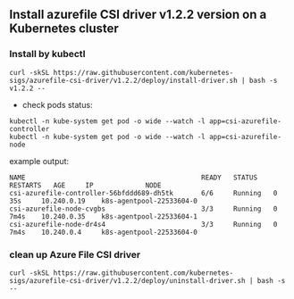## Install azurefile CSI driver v1.2.2 version on a Kubernetes cluster

### Install by kubectl
```console
curl -skSL https://raw.githubusercontent.com/kubernetes-sigs/azurefile-csi-driver/v1.2.2/deploy/install-driver.sh | bash -s v1.2.2 --
```

 - check pods status:
```console
kubectl -n kube-system get pod -o wide --watch -l app=csi-azurefile-controller
kubectl -n kube-system get pod -o wide --watch -l app=csi-azurefile-node
```

example output:

```
NAME                                            READY   STATUS    RESTARTS   AGE     IP             NODE
csi-azurefile-controller-56bfddd689-dh5tk       6/6     Running   0          35s     10.240.0.19    k8s-agentpool-22533604-0
csi-azurefile-node-cvgbs                        3/3     Running   0          7m4s    10.240.0.35    k8s-agentpool-22533604-1
csi-azurefile-node-dr4s4                        3/3     Running   0          7m4s    10.240.0.4     k8s-agentpool-22533604-0
```

### clean up Azure File CSI driver
```console
curl -skSL https://raw.githubusercontent.com/kubernetes-sigs/azurefile-csi-driver/v1.2.2/deploy/uninstall-driver.sh | bash -s --
```
